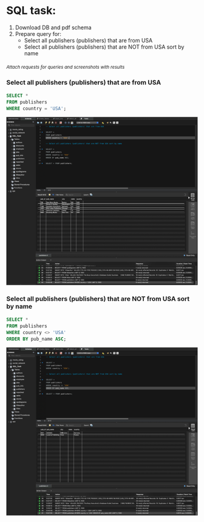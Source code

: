 # SQL task:

1. Download DB and pdf schema
2. Prepare query for:
    - Select all publishers (publishers) that are from USA
    - Select all publishers (publishers) that are NOT from USA sort by name

<sub>*Attach requests for queries and screenshots with results*</sub>

### Select all publishers (publishers) that are from USA

```sql
SELECT *
FROM publishers
WHERE country = 'USA';
```

![Solution_1](Solution_1.png)

### Select all publishers (publishers) that are NOT from USA sort by name

```sql
SELECT *
FROM publishers
WHERE country <> 'USA'
ORDER BY pub_name ASC;
```

![Solution_2](Solution_2.png)